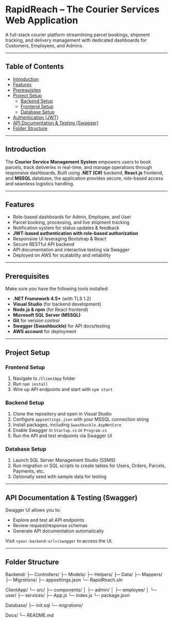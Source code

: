 # RapidReach – The Courier Services Web Application



A full-stack courier platform streamlining parcel bookings, shipment tracking, and delivery management with dedicated dashboards for Customers, Employees, and Admins.

---

## Table of Contents

- [Introduction](#introduction)  
- [Features](#features)  
- [Prerequisites](#prerequisites)  
- [Project Setup](#project-setup)  
  - [Backend Setup](#backend-setup)  
  - [Frontend Setup](#frontend-setup)  
  - [Database Setup](#database-setup)  
- [Authentication (JWT)](#authentication-jwt)  
- [API Documentation & Testing (Swagger)](#api-documentation--testing-swagger)  
- [Folder Structure](#folder-structure)
  
  
---

## Introduction

The **Courier Service Management System** empowers users to book parcels, track deliveries in real-time, and manage operations through responsive dashboards. Built using **.NET (C#)** backend, **React.js** frontend, and **MSSQL** database, the application provides secure, role-based access and seamless logistics handling.

---

## Features

- Role-based dashboards for Admin, Employee, and User  
- Parcel booking, processing, and live shipment tracking  
- Notification system for status updates & feedback  
- **JWT-based authentication with role-based authorization**  
- Responsive UI leveraging Bootstrap & React  
- Secure RESTful API backend  
- API documentation and interactive testing via Swagger  
- Deployed on AWS for scalability and reliability

---

## Prerequisites

Make sure you have the following tools installed:

- **.NET Framework 4.5+** (with TLS 1.2)  
- **Visual Studio** (for backend development)  
- **Node.js & npm** (for React frontend)  
- **Microsoft SQL Server (MSSQL)**  
- **Git** for version control  
- **Swagger (Swashbuckle)** for API docs/testing  
- **AWS account** for deployment

---

## Project Setup

### Frontend Setup

1. Navigate to `/ClientApp` folder  
2. Run `npm install`  
3. Wire up API endpoints and start with `npm start`  

### Backend Setup

1. Clone the repository and open in Visual Studio  
2. Configure `appsettings.json` with your MSSQL connection string  
3. Install packages, including `Swashbuckle.AspNetCore`  
4. Enable Swagger in `Startup.cs` or `Program.cs`  
5. Run the API and test endpoints via Swagger UI



### Database Setup

1. Launch SQL Server Management Studio (SSMS)  
2. Run migration or SQL scripts to create tables for Users, Orders, Parcels, Payments, etc.  
3. Optionally seed with sample data for testing
---

## API Documentation & Testing (Swagger)

Swagger UI allows you to:

- Explore and test all API endpoints  
- Review request/response schemas  
- Generate API documentation automatically

Visit `<your-backend-url>/swagger` to access the UI.

---

## Folder Structure


Backend/
├─ Controllers/
├─ Models/
├─ Helpers/
├─ Data/
├─ Mappers/
├─ Migrstions/
├─ appsettings.json
└─ RapidReach.sln

ClientApp/
└─ src/
├─ components/
│ ├─ admin/
│ ├─ employee/
│ └─ user/
├─ services/
├─ App.js
└─ index.js
└─ package.json

Database/
├─ init.sql
└─ migrations/

Docs/
└─ README.md


